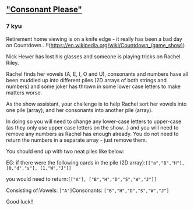 <h2><a href=https://www.codewars.com/kata/59727e04f6a02d0cde00001a/train/javascript target="_blank">"Consonant Please"</a></h2><h3>7 kyu</h3><p>Retirement home viewing is on a knife edge - it really has been a bad day on Countdown…!!(<a href="https://en.wikipedia.org/wiki/Countdown_(game_show)" data-turbolinks="false" target="_blank">https://en.wikipedia.org/wiki/Countdown_(game_show)</a>) </p><p>Nick Hewer has lost his glasses and someone is playing tricks on Rachel Riley. </p><p>Rachel finds her vowels (A, E, I, O and U), consonants and numbers have all been muddled up into different piles (2D arrays of both strings and numbers) and some joker has thrown in some lower case letters to make matters worse.</p><p>As the show assistant, your challenge is to help Rachel sort her vowels into one pile (array), and her consonants into another pile (array). </p><p>In doing so you will need to change any lower-case letters to upper-case (as they only use upper case letters on the show…) and you will need to remove any numbers as Rachel has enough already. You do not need to return the numbers in a separate array - just remove them.</p><p>You should end up with two neat piles like below:</p><p>EG: if there were the following cards in the pile (2D array):<code>[["a","B","H"], [0,"d","s"], [1,"W","J"]]</code></p><p>you would need to return:<code>[["A"], ["B","H","D","S","W","J"]]</code></p><p>Consisting of:Vowels: <code>["A"]</code>Consonants: <code>["B","H","D","S","W","J"]</code></p><p>Good luck!!</p>